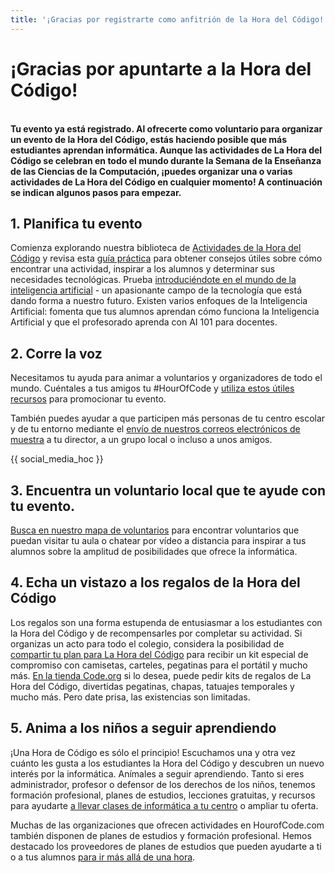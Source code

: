```yaml
---
title: '¡Gracias por registrarte como anfitrión de la Hora del Código!'
---
```


# ¡Gracias por apuntarte a la Hora del Código!

<br /> **Tu evento ya está registrado. Al ofrecerte como voluntario para organizar un evento de la Hora del Código, estás haciendo posible que más estudiantes aprendan informática. Aunque las actividades de La Hora del Código se celebran en todo el mundo durante la Semana de la Enseñanza de las Ciencias de la Computación, ¡puedes organizar una o varias actividades de La Hora del Código en cualquier momento! A continuación se indican algunos pasos para empezar.**

## 1. Planifica tu evento

Comienza explorando nuestra biblioteca de [Actividades de la Hora del Código](/learn) y revisa esta [guía práctica](/how-to) para obtener consejos útiles sobre cómo encontrar una actividad, inspirar a los alumnos y determinar sus necesidades tecnológicas. Prueba [introduciéndote en el mundo de la inteligencia artificial](/ai) - un apasionante campo de la tecnología que está dando forma a nuestro futuro. Existen varios enfoques de la Inteligencia Artificial: fomenta que tus alumnos aprendan cómo funciona la Inteligencia Artificial y que el profesorado aprenda con AI 101 para docentes.

## 2. Corre la voz

Necesitamos tu ayuda para animar a voluntarios y organizadores de todo el mundo. Cuéntales a tus amigos tu #HourOfCode y [utiliza estos útiles recursos](/resources) para promocionar tu evento. <br />

También puedes ayudar a que participen más personas de tu centro escolar y de tu entorno mediante el [envío de nuestros correos electrónicos de muestra](/promote/resources#sample-emails) a tu director, a un grupo local o incluso a unos amigos.

{{ social_media_hoc }}

## 3. Encuentra un voluntario local que te ayude con tu evento.

[Busca en nuestro mapa de voluntarios](https://code.org/volunteer/local) para encontrar voluntarios que puedan visitar tu aula o chatear por vídeo a distancia para inspirar a tus alumnos sobre la amplitud de posibilidades que ofrece la informática.

## 4. Echa un vistazo a los regalos de la Hora del Código

Los regalos son una forma estupenda de entusiasmar a los estudiantes con la Hora del Código y de recompensarles por completar su actividad. Si organizas un acto para todo el colegio, considera la posibilidad de</a> [compartir tu plan para La Hora del Código](https://docs.google.com/forms/d/e/1FAIpQLSdD90kD2nkNZqTUMcAb2cQdOhUv99Q5XDQmkLDec25yZJHYhw/viewform) para recibir un kit especial de compromiso con camisetas, carteles, pegatinas para el portátil y mucho más. [En la tienda Code.org](https://store.code.org/) si lo desea, puede pedir kits de regalos de La Hora del Código, divertidas pegatinas, chapas, tatuajes temporales y mucho más. Pero date prisa, las existencias son limitadas.

## 5. Anima a los niños a seguir aprendiendo

¡Una Hora de Código es sólo el principio! Escuchamos una y otra vez cuánto les gusta a los estudiantes la Hora del Código y descubren un nuevo interés por la informática. Anímales a seguir aprendiendo. Tanto si eres administrador, profesor o defensor de los derechos de los niños, tenemos formación profesional, planes de estudios, lecciones gratuitas, y recursos para ayudarte [a llevar clases de informática a tu centro](https://code.org/teach) o ampliar tu oferta.

Muchas de las organizaciones que ofrecen actividades en HourofCode.com también disponen de planes de estudios y formación profesional. Hemos destacado los proveedores de planes de estudios que pueden ayudarte a ti o a tus alumnos [para ir más allá de una hora](/beyond).